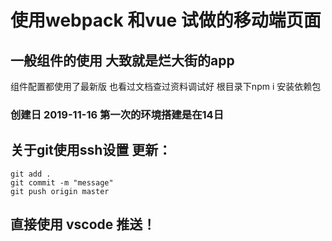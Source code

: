 # 使用webpack 和vue 试做的移动端页面
## 一般组件的使用 大致就是烂大街的app
组件配置都使用了最新版 也看过文档查过资料调试好 
根目录下npm i 安装依赖包  
### 创建日   2019-11-16 第一次的环境搭建是在14日
## 关于git使用ssh设置 更新：
    git add .
    git commit -m "message"
    git push origin master
##  直接使用 vscode 推送！


